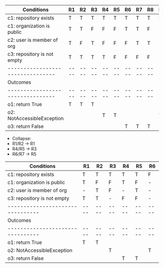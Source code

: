 | Conditions                     | R1 | R2 | R3 | R4 | R5 | R6 | R7 | R8 | R9 |
|--------------------------------|----|----|----|----|----|----|----|----|----|
| c1: repository exists          | T  | T  | T  |  T |  T | T  | T  | T  | F  |
| c1: organization is public     | T  | T  | F  |  F |  F | T  | T  | F  | -  |
| c2: user is member of org      | T  | F  | T  |  F |  F | F  | T  | T  | -  |
| c3: repository is not empty    | T  | T  | T  |  T |  F | F  | F  | F  | -  |
|--------------------------------|----|----|----|----|----|----|----|----|----|
| Outcomes                       |    |    |    |    |    |    |    |    |    |
|--------------------------------|----|----|----|----|----|----|----|----|----|
| o1: return True                | T  | T  | T  |    |    |    |    |    |    | 
| o2: NotAccessibleException     |    |    |    | T  | T  |    |    |    | T  |
| o3: return False               |    |    |    |    |    | T  | T  | T  |    |


- Collapse: 
- R1/R2 -> R1
- R4/R5 -> R3
- R6/R7 -> R5

| Conditions                     | R1 | R2 | R3 | R4 | R5 | R6 |
|--------------------------------|----|----|----|----|----|----|
| c1: repository exists          | T  | T  |  T | T  | T  | F  |
| c1: organization is public     | T  | F  |  F | T  | F  | -  |
| c2: user is member of org      | -  | T  |  F | -  | T  | -  |
| c3: repository is not empty    | T  | T  |  - | F  | F  | -  |
|--------------------------------|----|----|----|----|----|----|
| Outcomes                       |    |    |    |    |    |    |
|--------------------------------|----|----|----|----|----|----|
| o1: return True                | T  | T  |    |    |    |    | 
| o2: NotAccessibleException     |    |    | T  |    |    | T  |
| o3: return False               |    |    |    | T  | T  |    |
